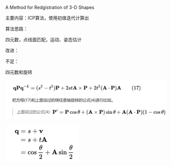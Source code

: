 A Method for Redgistration of 3-D Shapes

主要内容：ICP算法，使用初值迭代计算出

算法思路：

四元数，点线面匹配，运动、姿态估计

改进：

不足：







四元数和旋转

 ![image-20210228200012548](2.20%20%20A%20Method%20for%20Redgistration%20of%203-D%20Shapes.assets/image-20210228200012548.png)



 ![image-20210228200021377](2.20%20%20A%20Method%20for%20Redgistration%20of%203-D%20Shapes.assets/image-20210228200021377.png)

 

